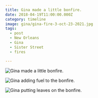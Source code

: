 ```yaml
---
title: Gina made a little bonfire.
date: 2018-04-19T11:00:00.000Z
category: timeline
image: gina/gina-fire-3-oct-23-2021.jpg
tags:
  - post 
  - New Orleans
  - Gina
  - Sister Street
  - fires

---
```

![ Gina made a little bonfire.](/static/img/gina/gina-fire-1-oct-23-2021.jpg " Gina made a little bonfire.")

![ Gina adding fuel to the bonfire.](/static/img/gina/gina-fire-2-oct-23-2021.jpg " Gina made a little bonfire.")

![ Gina putting leaves on the bonfire.](/static/img/gina/gina-fire-3-oct-23-2021.jpg " Gina made a little bonfire.")
